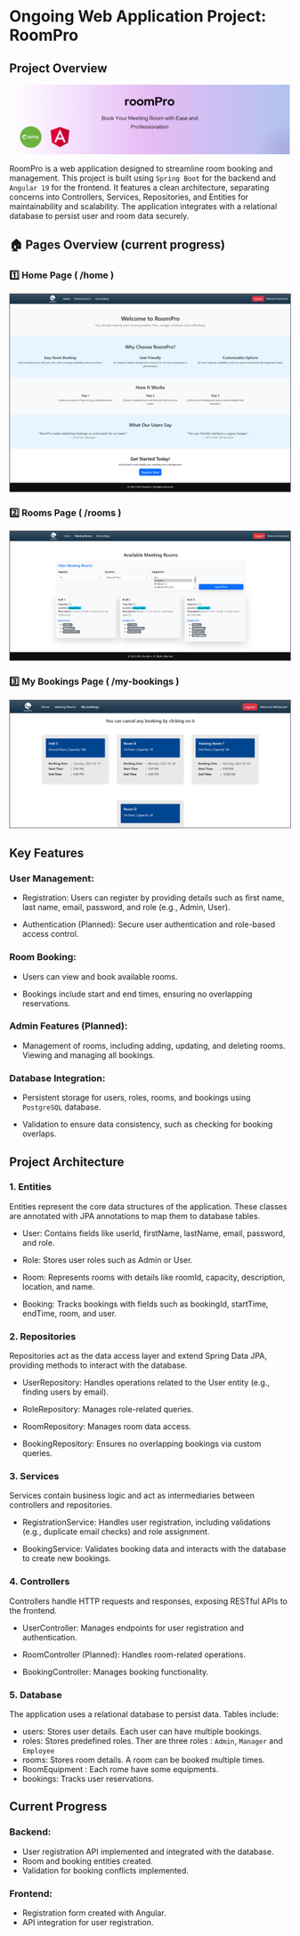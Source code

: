 # Ongoing Web Application Project: RoomPro

## Project Overview

<img src="banner.png">

RoomPro is a web application designed to streamline room booking and management. This project is built using `Spring Boot` for the backend and `Angular 19` for the frontend. It features a clean architecture, separating concerns into Controllers, Services, Repositories, and Entities for maintainability and scalability. The application integrates with a relational database to persist user and room data securely.

## 🏠 Pages Overview (current progress)

### 1️⃣ Home Page ( /home )


<img src="imgs_readme/home.png" style="border: 1px solid #666666; !important;">

### 2️⃣ Rooms Page ( /rooms )

<img src="imgs_readme/meeting_rooms.png" style="border: 1px solid #666666; !important;">


### 3️⃣ My Bookings Page ( /my-bookings )

<img src="imgs_readme/my_bookings.png" style="border: 1px solid #666666; !important;">


## Key Features

### User Management:

 - Registration: Users can register by providing details such as first name, last name, email, password, and role (e.g., Admin, User).

 - Authentication (Planned): Secure user authentication and role-based access control.

### Room Booking:

 - Users can view and book available rooms.

 - Bookings include start and end times, ensuring no overlapping reservations.

### Admin Features (Planned):

 - Management of rooms, including adding, updating, and deleting rooms.
Viewing and managing all bookings.

### Database Integration:

 - Persistent storage for users, roles, rooms, and bookings using `PostgreSQL` database.

 - Validation to ensure data consistency, such as checking for booking overlaps.



## Project Architecture

### 1. Entities
Entities represent the core data structures of the application. These classes are annotated with JPA annotations to map them to database tables.

 - User: Contains fields like userId, firstName, lastName, email, password, and role.

 - Role: Stores user roles such as Admin or User.

 - Room: Represents rooms with details like roomId, capacity, description, location, and name.

 - Booking: Tracks bookings with fields such as bookingId, startTime, endTime, room, and user.

### 2. Repositories
Repositories act as the data access layer and extend Spring Data JPA, providing methods to interact with the database.
 
 - UserRepository: Handles operations related to the User entity (e.g., finding users by email).
 
 - RoleRepository: Manages role-related queries.
 
 - RoomRepository: Manages room data access.
 
 - BookingRepository: Ensures no overlapping bookings via custom queries.

### 3. Services
Services contain business logic and act as intermediaries between controllers and repositories.
 
 - RegistrationService: Handles user registration, including validations (e.g., duplicate email checks) and role assignment.
 
 - BookingService: Validates booking data and interacts with the database to create new bookings.

### 4. Controllers
Controllers handle HTTP requests and responses, exposing RESTful APIs to the frontend.

 
 - UserController: Manages endpoints for user registration and authentication.
 
 - RoomController (Planned): Handles room-related operations.
 
 - BookingController: Manages booking functionality.

### 5. Database
The application uses a relational database to persist data. Tables include:

 - users: Stores user details. Each user can have multiple bookings.
 - roles: Stores predefined roles. Ther are three roles : `Admin`, `Manager` and `Employee`
 - rooms: Stores room details. A room can be booked multiple times.
 - RoomEquipment : Each rome have some equipments.
 - bookings: Tracks user reservations.


## Current Progress
### Backend:

- User registration API implemented and integrated with the database.
- Room and booking entities created.
- Validation for booking conflicts implemented.

### Frontend:

- Registration form created with Angular.
- API integration for user registration.
